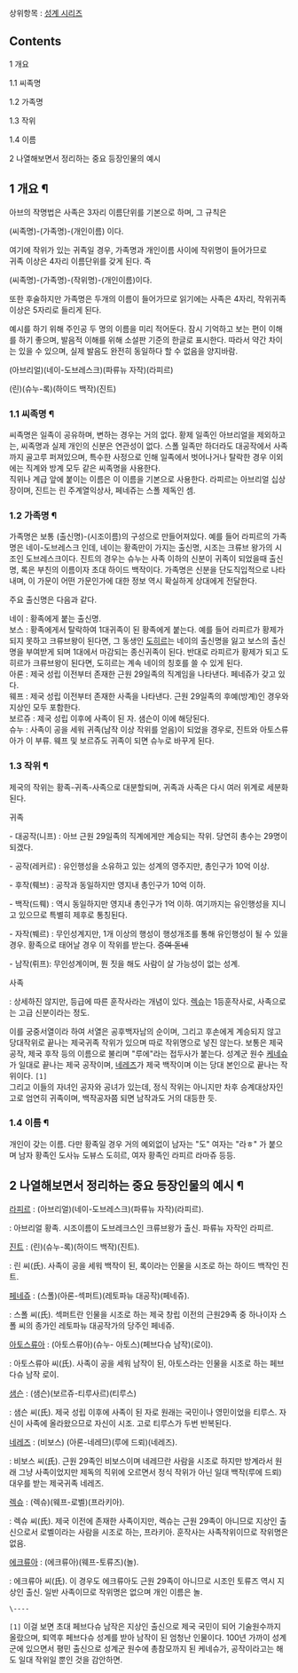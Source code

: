 상위항목 : [성계 시리즈](%EC%84%B1%EA%B3%84%20%EC%8B%9C%EB%A6%AC%EC%A6%88.md)

## Contents

    

1 개요

    

1.1 씨족명

1.2 가족명

1.3 작위

1.4 이름

2 나열해보면서 정리하는 중요 등장인물의 예시

## 1 개요 ¶

  

아브의 작명법은 사족은 3자리 이름단위를 기본으로 하며, 그 규칙은  

  

(씨족명)-(가족명)-(개인이름) 이다.  

  

여기에 작위가 있는 귀족일 경우, 가족명과 개인이름 사이에 작위명이 들어가므로  
귀족 이상은 4자리 이름단위를 갖게 된다. 즉

  

(씨족명)-(가족명)-(작위명)-(개인이름)이다.  

  

또한 후술하지만 가족명은 두개의 이름이 들어가므로 읽기에는 사족은 4자리, 작위귀족 이상은 5자리로 들리게 된다.  

  

예시를 하기 위해 주인공 두 명의 이름을 미리 적어둔다. 잠시 기억하고 보는 편이 이해를 하기 좋으며, 발음적 이해를 위해 소설판 기준의
한글로 표시한다. 따라서 약간 차이는 있을 수 있으며, 실제 발음도 완전히 동일하다 할 수 없음을 양지바람.  

  

(아브리얼)(네이-도브레스크)(파류뉴 자작)(라피르)  

  

(린)(슈누-록)(하이드 백작)(진트)  

### 1.1 씨족명 ¶

  

씨족명은 일족이 공유하며, 변하는 경우는 거의 없다. 황제 일족인 아브리얼을 제외하고는, 씨족명과 실제 개인의 신분은 연관성이 없다. 스폴
일족만 하더라도 대공작에서 사족까지 골고루 퍼져있으며, 특수한 사정으로 인해 일족에서 벗어나거나 탈락한 경우 이외에는 직계와 방계 모두 같은
씨족명을 사용한다.  
직위나 계급 앞에 붙이는 이름은 이 이름을 기본으로 사용한다. 라피르는 아브리얼 십상장이며, 진트는 린 주계열익상사, 페네쥬는 스폴 제독인
셈.

### 1.2 가족명 ¶

  

가족명은 보통 (출신명)-(시조이름)의 구성으로 만들어져있다. 예를 들어 라피르의 가족명은 네이-도브레스크 인데, 네이는 황족만이 가지는
출신명, 시조는 크류브 왕가의 시조인 도브레스크이다. 진트의 경우는 슈누는 사족 이하의 신분이 귀족이 되었을때 출신명, 록은 부친의 이름이자
초대 하이드 백작이다. 가족명은 신분을 단도직입적으로 나타내며, 이 가문이 어떤 가문인가에 대한 정보 역시 확실하게 상대에게 전달한다.  

  
주요 출신명은 다음과 같다.  
  
네이 : 황족에게 붙는 출신명.  
보스 : 황족에게서 탈락하여 1대귀족이 된 황족에게 붙는다. 예를 들어 라피르가 황제가 되지 못하고 크류브왕이 된다면, 그 동생인
[도히르](%EB%8F%84%ED%9E%88%EB%A5%B4.md)는 네이의 출신명을 잃고 보스의 출신명을 부여받게 되며 1대에서
마감되는 종신귀족이 된다. 반대로 라피르가 황제가 되고 도히르가 크류브왕이 된다면, 도히르는 계속 네이의 칭호를 쓸 수 있게 된다.  
아론 : 제국 성립 이전부터 존재한 근원 29일족의 직계임을 나타낸다. 페네쥬가 갖고 있다.  
웨프 : 제국 성립 이전부터 존재한 사족을 나타낸다. 근원 29일족의 후예(방계)인 경우와 지상인 모두 포함한다.  
보르쥬 : 제국 성립 이후에 사족이 된 자. 샘슨이 이에 해당된다.  
슈누 : 사족이 공을 세워 귀족(남작 이상 작위를 얻음)이 되었을 경우로, 진트와 아토스류아가 이 부류. 웨프 및 보르쥬도 귀족이 되면
슈누로 바꾸게 된다.  

  

### 1.3 작위 ¶

  

제국의 작위는 황족-귀족-사족으로 대분할되며, 귀족과 사족은 다시 여러 위계로 세분화된다.  

  

귀족  

\- 대공작(니프) : 아브 근원 29일족의 직계에게만 계승되는 작위. 당연히 총수는 29명이 되겠다.  

  

\- 공작(레커르) : 유인행성을 소유하고 있는 성계의 영주지만, 총인구가 10억 이상.

  

\- 후작(뤠브) : 공작과 동일하지만 영지내 총인구가 10억 이하.  

  

\- 백작(드뤠) : 역시 동일하지만 영지내 총인구가 1억 이하. 여기까지는 유인행성을 지니고 있으므로 특별히 제후로 통칭된다.  

  

\- 자작(붸르) : 무인성계지만, 1개 이상의 행성이 행성개조를 통해 유인행성이 될 수 있을 경우. 황족으로 태어날 경우 이 작위를
받는다. <del>증여 돋네</del>

  

\- 남작(뤼프): 무인성계이며, 뭔 짓을 해도 사람이 살 가능성이 없는 성계.  

  

사족  

: 상세하진 않지만, 등급에 따른 훈작사라는 개념이 있다. [렉슈](%EB%A0%89%EC%8A%88.md)는 1등훈작사로, 사족으로는
고급 신분이라는 정도.

  

이를 궁중서열이라 하여 서열은 공후백자남의 순이며, 그리고 후손에게 계승되지 않고 당대작위로 끝나는 제국귀족 작위가 있으며 따로 작위명으로
넣진 않는다. 보통은 제국 공작, 제국 후작 등의 이름으로 불리며 "루에"라는 접두사가 붙는다. 성계군 원수
[케네슈](%EC%BC%80%EB%84%A4%EC%8A%88.md)가 일대로 끝나는 제국 공작이며,
[네레즈](%EB%84%A4%EB%A0%88%EC%A6%88.md)가 제국 백작이며 이는 당대 본인으로 끝나는 작위이다. `[1]`  
그리고 이들의 자녀인 공자와 공녀가 있는데, 정식 작위는 아니지만 차후 승계대상자인고로 엄연히 귀족이며, 백작공자쯤 되면 남작과도 거의
대등한 듯.

### 1.4 이름 ¶

  

개인이 갖는 이름. 다만 황족일 경우 거의 예외없이 남자는 "도" 여자는 "라ㅎ" 가 붙으며 남자 황족인 도사뉴 도뷰스 도히르, 여자 황족인
라피르 라마쥬 등등.  

  

## 2 나열해보면서 정리하는 중요 등장인물의 예시 ¶

  

  

[라피르](%EB%9D%BC%ED%94%BC%EB%A5%B4.md) : (아브리얼)(네이-도브레스크)(파류뉴 자작)(라피르).

  

: 아브리얼 황족. 시조이름이 도브레크스인 크류브왕가 출신. 파류뉴 자작인 라피르.  

  

[진트](%EC%A7%84%ED%8A%B8.md) : (린)(슈누-록)(하이드 백작)(진트).

  

: 린 씨(氏). 사족이 공을 세워 백작이 된, 록이라는 인물을 시조로 하는 하이드 백작인 진트.  

  

[페네쥬](%ED%8E%98%EB%84%A4%EC%A5%AC.md) : (스폴)(아론-섹퍼트)(레토파뉴 대공작)(페네쥬).

  

: 스폴 씨(氏). 섹퍼트란 인물을 시조로 하는 제국 창립 이전의 근원29족 중 하나이자 스폴 씨의 종가인 레토파뉴 대공작가의 당주인
페네쥬.  

  

[아토스류아](%EC%95%84%ED%86%A0%EC%8A%A4%EB%A5%98%EC%95%84.md) : (아토스류아)(슈누-
아토스)(페브다슈 남작)(로이).

  

: 아토스류아 씨(氏). 사족이 공을 세워 남작이 된, 아토스라는 인물을 시조로 하는 페브다슈 남작 로이.  

  

[샘슨](%EC%83%98%EC%8A%A8%28%EC%84%B1%EA%B3%84%20%EC%8B%9C%EB%A6%AC%EC%A6%88%29.md) : (샘슨)(보르쥬-티루사르)(티루스)

  

: 샘슨 씨(氏). 제국 성립 이후에 사족이 된 자로 원래는 국민이나 영민이었을 티루스. 자신이 사족에 올라왔으므로 자신이 시조. 고로
티루스가 두번 반복된다.  

  

[네레즈](%EB%84%A4%EB%A0%88%EC%A6%88.md) : (비보스) (아론-네레므)(루에 드뢰)(네레즈).

  

: 비보스 씨(氏). 근원 29족인 비보스이며 네레므란 사람을 시조로 하지만 방계라서 원래 그냥 사족이었지만 제독의 직위에 오르면서 정식
작위가 아닌 일대 백작(루에 드뢰)대우를 받는 제국귀족 네레즈.  

  

[렉슈](%EB%A0%89%EC%8A%88.md) : (렉슈)(웨프-로벨)(프라키아).

  

: 렉슈 씨(氏). 제국 이전에 존재한 사족이지만, 렉슈는 근원 29족이 아니므로 지상인 출신으로서 로벨이라는 사람을 시조로 하는,
프라키아. 훈작사는 사족작위이므로 작위명은 없음.  

  

[에크류아](%EC%97%90%ED%81%AC%EB%A5%98%EC%95%84.md) : (에크류아)(웨프-토류즈)(놀).  

  

: 에크류아 씨(氏). 이 경우도 에크류아도 근원 29족이 아니므로 시조인 토류즈 역시 지상인 출신. 일반 사족이므로 작위명은 없으며 개인
이름은 놀.

`\----`

`[1]` 이걸 보면 초대 페브다슈 남작은 지상인 출신으로 제국 국민이 되어 기술원수까지 올랐으며, 퇴역후 페브다슈 성계를 받아 남작이 된
엄청난 인물이다. 100년 가까이 성계군에 있으면서 평민 출신으로 성계군 원수에 총참모까지 된 케네슈가, 공작이라고는 해도 일대 작위일 뿐인
것을 감안하면.

